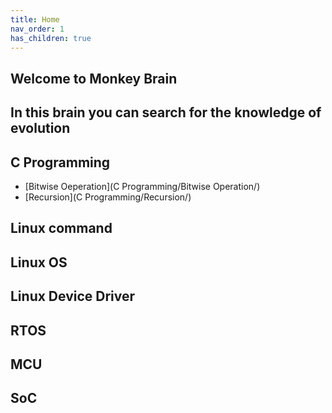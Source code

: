 ```yaml
---
title: Home
nav_order: 1
has_children: true
---
```

## Welcome to Monkey Brain
## In this brain you can search for the knowledge of evolution

## C Programming
- [Bitwise Oeperation](C Programming/Bitwise Operation/)
- [Recursion](C Programming/Recursion/)

## Linux command
## Linux OS
## Linux Device Driver
## RTOS
## MCU
## SoC
